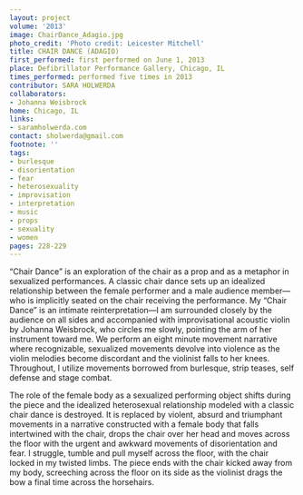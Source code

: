 ```yaml
---
layout: project
volume: '2013'
image: ChairDance_Adagio.jpg
photo_credit: 'Photo credit: Leicester Mitchell'
title: CHAIR DANCE (ADAGIO)
first_performed: first performed on June 1, 2013
place: Defibrillator Performance Gallery, Chicago, IL
times_performed: performed five times in 2013
contributor: SARA HOLWERDA
collaborators:
- Johanna Weisbrock
home: Chicago, IL
links:
- saramholwerda.com
contact: sholwerda@gmail.com
footnote: ''
tags:
- burlesque
- disorientation
- fear
- heterosexuality
- improvisation
- interpretation
- music
- props
- sexuality
- women
pages: 228-229
---
```


“Chair Dance” is an exploration of the chair as a prop and as a metaphor in sexualized performances. A classic chair dance sets up an idealized relationship between the female performer and a male audience member—who is implicitly seated on the chair receiving the performance. My “Chair Dance” is an intimate reinterpretation—I am surrounded closely by the audience on all sides and accompanied with improvisational acoustic violin by Johanna Weisbrock, who circles me slowly, pointing the arm of her instrument toward me. We perform an eight minute movement narrative where recognizable, sexualized movements devolve into violence as the violin melodies become discordant and the violinist falls to her knees. Throughout, I utilize movements borrowed from burlesque, strip teases, self defense and stage combat.

The role of the female body as a sexualized performing object shifts during the piece and the idealized heterosexual relationship modeled with a classic chair dance is destroyed. It is replaced by violent, absurd and triumphant movements in a narrative constructed with a female body that falls intertwined with the chair, drops the chair over her head and moves across the floor with the urgent and awkward movements of disorientation and fear. I struggle, tumble and pull myself across the floor, with the chair locked in my twisted limbs. The piece ends with the chair kicked away from my body, screeching across the floor on its side as the violinist drags the bow a final time across the horsehairs.
